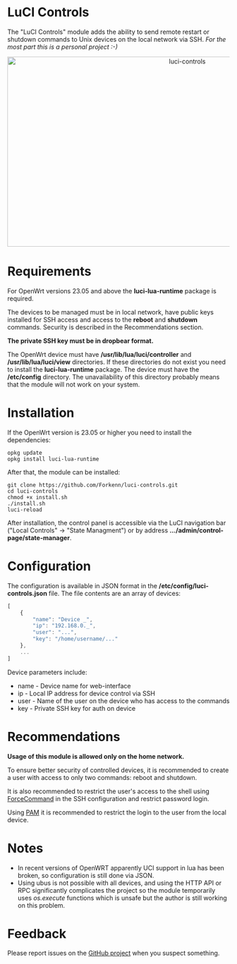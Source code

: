 # LuCI Controls
The "LuCI Controls" module adds the ability to send remote restart or shutdown commands to Unix devices on the local network via SSH. *For the most part this is a personal project :-)*

<p align="center">
    <img width="800" height="431" alt="luci-controls" src="https://github.com/user-attachments/assets/2bff4b62-1b94-4ded-a9ef-24a3cd6e961e" />
</p>

# Requirements
For OpenWrt versions 23.05 and above the **luci-lua-runtime** package is required.

The devices to be managed must be in local network, have public keys installed for SSH access and access to the **reboot** and **shutdown** commands. Security is described in the Recommendations section.

**The private SSH key must be in dropbear format.**

The OpenWrt device must have **/usr/lib/lua/luci/controller** and **/usr/lib/lua/luci/view** directories. If these directories do not exist you need to install the **luci-lua-runtime** package. The device must have the **/etc/config** directory. The unavailability of this directory probably means that the module will not work on your system.

# Installation
If the OpenWrt version is 23.05 or higher you need to install the dependencies:
```shell script
opkg update
opkg install luci-lua-runtime
```

After that, the module can be installed:
```shell script
git clone https://github.com/Forkenn/luci-controls.git
cd luci-controls
chmod +x install.sh
./install.sh
luci-reload
```
After installation, the control panel is accessible via the LuCI navigation bar ("Local Controls" -> "State Managment") or by address **.../admin/control-page/state-manager**.

# Configuration
The configuration is available in JSON format in the **/etc/config/luci-controls.json** file. The file contents are an array of devices:
```javascript
[
    {
        "name": "Device _",
        "ip": "192.168.0._",
        "user": "...",
        "key": "/home/username/..."
    },
    ...
]
```
Device parameters include:
* name - Device name for web-interface
* ip - Local IP address for device control via SSH
* user - Name of the user on the device who has access to the commands
* key - Private SSH key for auth on device

# Recommendations
**Usage of this module is allowed only on the home network.**

To ensure better security of controlled devices, it is recommended to create a user with access to only two commands: reboot and shutdown.

It is also recommended to restrict the user's access to the shell using [ForceCommand](https://man.openbsd.org/ssh_config) in the SSH configuration and restrict password login.

Using [PAM](https://en.wikipedia.org/wiki/Linux_PAM) it is recommended to restrict the login to the user from the local device.

# Notes
* In recent versions of OpenWRT apparently UCI support in lua has been broken, so configuration is still done via JSON.
* Using ubus is not possible with all devices, and using the HTTP API or RPC significantly complicates the project so the module temporarily uses *os.execute* functions which is unsafe but the author is still working on this problem.

# Feedback
Please report issues on the [GitHub project](https://github.com/Forkenn/luci-controls) when you suspect something.
